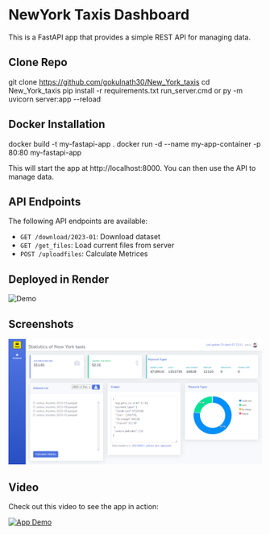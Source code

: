 # NewYork Taxis Dashboard

This is a FastAPI app that provides a simple REST API for managing data.


## Clone Repo
git clone https://github.com/gokulnath30/New_York_taxis
cd New_York_taxis
pip install -r requirements.txt
run_server.cmd or py -m uvicorn server:app --reload

## Docker Installation

docker build -t my-fastapi-app .
docker run -d --name my-app-container -p 80:80 my-fastapi-app

This will start the app at http://localhost:8000. You can then use the API to manage data.

## API Endpoints

The following API endpoints are available:

- `GET /download/2023-01`: Download dataset 
- `GET /get_files`: Load current files from server
- `POST /uploadfiles`: Calculate Metrices

## Deployed in Render

![Demo](https://new-york-taxis.onrender.com/)

## Screenshots

![Dashbaord](/static/img/App.png)

## Video
Check out this video to see the app in action:

[![App Demo](https://img.youtube.com/vi/BEXRY6RowWM/0.jpg)](https://youtu.be/BEXRY6RowWM)
